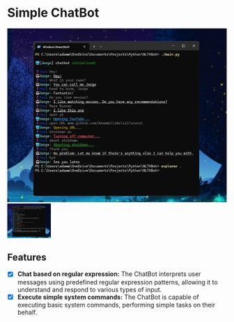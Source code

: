 # Simple ChatBot

![Alt img](https://github.com/AdamWellsBelialFuneral/Simple-ChatBot/blob/main/project_showcase.jpg)
<img src="https://github.com/AdamWellsBelialFuneral/Simple-ChatBot/blob/main/project_showcase.jpg" alt="Alt img" style="width:100px;">

## Features
- [X] **Chat based on regular expression:** The ChatBot interprets user messages using predefined regular expression patterns, allowing it to understand and respond to various types of input.
- [X] **Execute simple system commands:** The ChatBot is capable of executing basic system commands, performing simple tasks on their behalf.
